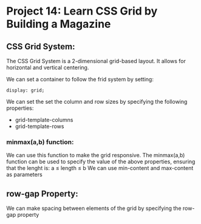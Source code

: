 # Project 14: Learn CSS Grid by Building a Magazine


## CSS Grid System:
The CSS Grid System is a 2-dimensional grid-based layout. It allows for horizontal and vertical centering.

We can set a container to follow the frid system by setting:

    display: grid;

We can set the set the column and row sizes by specifying the following properties:

- grid-template-columns
- grid-template-rows

### minmax(a,b) function:
We can use this function to make the grid responsive.
The minmax(a,b) function can be used to specify the value of the above properties, ensuring that the lenght is: a ≤ length ≤ b
We can use min-content and max-content as parameters

## row-gap Property:

We can make spacing between elements of the grid by specifying the row-gap property